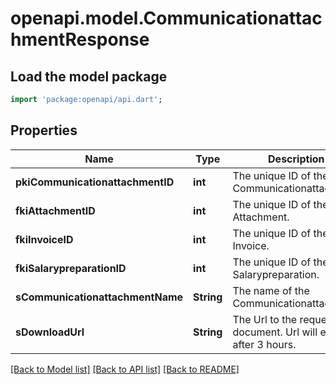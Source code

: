 # openapi.model.CommunicationattachmentResponse

## Load the model package
```dart
import 'package:openapi/api.dart';
```

## Properties
Name | Type | Description | Notes
------------ | ------------- | ------------- | -------------
**pkiCommunicationattachmentID** | **int** | The unique ID of the Communicationattachment | 
**fkiAttachmentID** | **int** | The unique ID of the Attachment. | [optional] 
**fkiInvoiceID** | **int** | The unique ID of the Invoice. | [optional] 
**fkiSalarypreparationID** | **int** | The unique ID of the Salarypreparation. | [optional] 
**sCommunicationattachmentName** | **String** | The name of the Communicationattachment | 
**sDownloadUrl** | **String** | The Url to the requested document.  Url will expire after 3 hours. | [optional] 

[[Back to Model list]](../README.md#documentation-for-models) [[Back to API list]](../README.md#documentation-for-api-endpoints) [[Back to README]](../README.md)


